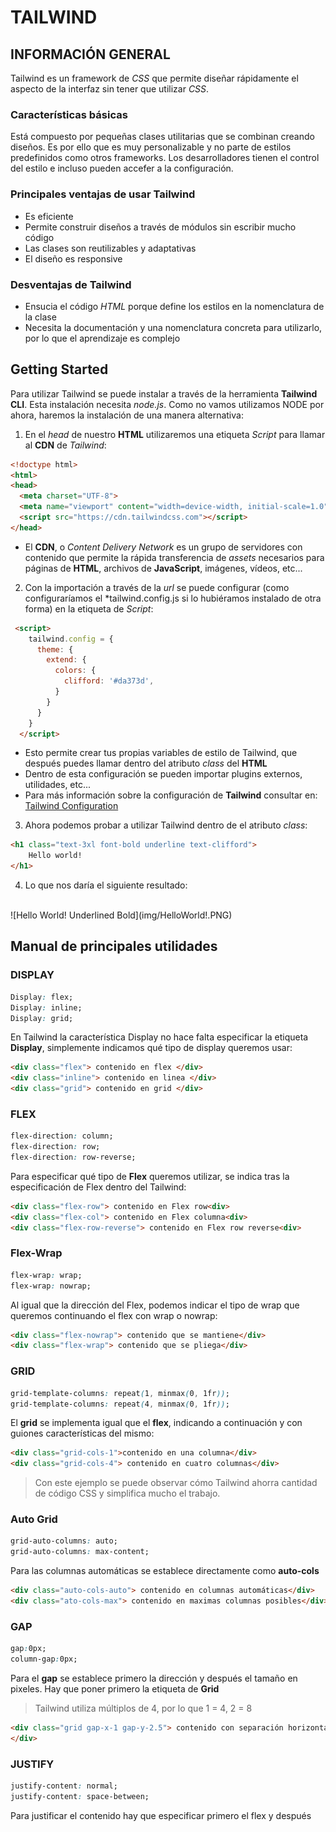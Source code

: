 # TAILWIND
## INFORMACIÓN GENERAL  

Tailwind es un framework de *CSS* que permite diseñar rápidamente el aspecto de la interfaz sin tener que utilizar *CSS*.  
### Características básicas
Está compuesto por pequeñas clases utilitarias que se combinan creando diseños. Es por ello que es muy personalizable y no parte de estilos predefinidos como otros frameworks. Los desarrolladores tienen el control del estilo e incluso pueden accefer a la configuración. 
 ### Principales ventajas de usar Tailwind

- Es eficiente
- Permite construir diseños a través de módulos sin escribir mucho código
- Las clases son reutilizables y adaptativas
-  El diseño es responsive

### Desventajas de Tailwind
- Ensucia el código *HTML* porque define los estilos en la nomenclatura de la clase
- Necesita la documentación y una nomenclatura concreta para utilizarlo, por lo que el aprendizaje es complejo  


## Getting Started

Para utilizar Tailwind se puede instalar a través de la herramienta **Tailwind CLI**. Esta instalación necesita *node.js*. Como no vamos utilizamos NODE por ahora, haremos la instalación de una manera alternativa: 

1. En el *head* de nuestro **HTML** utilizaremos una etiqueta *Script* para llamar al **CDN** de *Tailwind*:
```HTML
<!doctype html>
<html>
<head>
  <meta charset="UTF-8">
  <meta name="viewport" content="width=device-width, initial-scale=1.0">
  <script src="https://cdn.tailwindcss.com"></script>
</head>
```
- El **CDN**, o *Content Delivery Network* es un grupo de servidores con contenido que permite la rápida transferencia de *assets* necesarios para páginas de **HTML**, archivos de **JavaScript**, imágenes, vídeos, etc...  

2. Con la importación a través de la *url* se puede configurar (como configuraríamos el *tailwind.config.js si lo hubiéramos instalado de otra forma) en la etiqueta de *Script*:
```HTML
 <script>
    tailwind.config = {
      theme: {
        extend: {
          colors: {
            clifford: '#da373d',
          }
        }
      }
    }
  </script>
  ```
  - Esto permite crear tus propias variables de estilo de Tailwind, que después puedes llamar dentro del atributo *class* del **HTML**
  - Dentro de esta configuración se pueden importar plugins externos, utilidades, etc...
  - Para más información sobre la configuración de **Tailwind** consultar en: [Tailwind Configuration](https://tailwindcss.com/docs/configuration)

3. Ahora podemos probar a utilizar Tailwind dentro de el atributo *class*: 
```HTML
<h1 class="text-3xl font-bold underline text-clifford">
    Hello world!
</h1>
```
4. Lo que nos daría el siguiente resultado:  
<br>
![Hello World! Underlined Bold](img/HelloWorld!.PNG)  
<br>

## Manual de principales utilidades

### DISPLAY
```CSS
Display: flex;
Display: inline;
Display: grid;
```
En Tailwind la característica Display no hace falta especificar la etiqueta **Display**, simplemente indicamos qué tipo de display queremos usar: 
```HTML
<div class="flex"> contenido en flex </div>
<div class="inline"> contenido en linea </div>
<div class="grid"> contenido en grid </div>
```
### FLEX
```CSS
flex-direction: column;
flex-direction: row;
flex-direction: row-reverse; 
```
Para especificar qué tipo de **Flex** queremos utilizar, se indica tras la especificación de Flex dentro del Tailwind:
```HTML
<div class="flex-row"> contenido en Flex row<div>
<div class="flex-col"> contenido en Flex columna<div>
<div class="flex-row-reverse"> contenido en Flex row reverse<div>
```
### Flex-Wrap
```CSS
flex-wrap: wrap;
flex-wrap: nowrap;
```
Al igual que la dirección del Flex, podemos indicar el tipo de wrap que queremos continuando el flex con wrap o nowrap: 
```HTML
<div class="flex-nowrap"> contenido que se mantiene</div>
<div class="flex-wrap"> contenido que se pliega</div>
```
### GRID
```CSS
grid-template-columns: repeat(1, minmax(0, 1fr));
grid-template-columns: repeat(4, minmax(0, 1fr));
```
El **grid** se implementa igual que el **flex**, indicando a continuación y con guiones características del mismo: 
```HTML
<div class="grid-cols-1">contenido en una columna</div>
<div class="grid-cols-4"> contenido en cuatro columnas</div>
```
> Con este ejemplo se puede observar cómo Tailwind ahorra cantidad de código CSS y simplifica mucho el trabajo. 

### Auto Grid
```CSS
grid-auto-columns: auto;
grid-auto-columns: max-content;
```
Para las columnas automáticas se establece directamente como **auto-cols**
```HTML
<div class="auto-cols-auto"> contenido en columnas automáticas</div>
<div class="ato-cols-max"> contenido en maximas columnas posibles</div>
```
### GAP
```CSS
gap:0px;
column-gap:0px;
```
Para el **gap** se establece primero la dirección y después el tamaño en pixeles. Hay que poner primero la etiqueta de **Grid**
> Tailwind utiliza múltiplos de 4, por lo que 1 = 4, 2 = 8
 ```HTML
 <div class="grid gap-x-1 gap-y-2.5"> contenido con separación horizontal de 4 píxeles y con separación vertical de 7 píxeles
 </div>
 ```
### JUSTIFY
```CSS
justify-content: normal;
justify-content: space-between;
``` 
Para justificar el contenido hay que especificar primero el flex y después 

